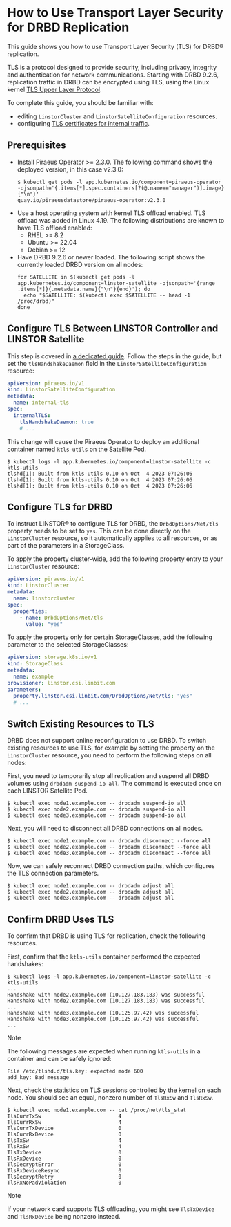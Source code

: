 # How to Use Transport Layer Security for DRBD Replication

This guide shows you how to use Transport Layer Security (TLS) for DRBD® replication.

TLS is a protocol designed to provide security, including privacy, integrity and authentication for network
communications. Starting with DRBD 9.2.6, replication traffic in DRBD can be encrypted using TLS, using the Linux
kernel [TLS Upper Layer Protocol](https://www.kernel.org/doc/html/latest/networking/tls.html#kernel-tls).

To complete this guide, you should be familiar with:

* editing `LinstorCluster` and `LinstorSatelliteConfiguration` resources.
* configuring [TLS certificates for internal traffic](./internal-tls.md).

## Prerequisites

* Install Piraeus Operator >= 2.3.0. The following command shows the deployed version, in this case v2.3.0:
  ```
  $ kubectl get pods -l app.kubernetes.io/component=piraeus-operator -ojsonpath='{.items[*].spec.containers[?(@.name=="manager")].image}{"\n"}'
  quay.io/piraeusdatastore/piraeus-operator:v2.3.0
  ```
* Use a host operating system with kernel TLS offload enabled. TLS offload was added in Linux 4.19. The following
  distributions are known to have TLS offload enabled:
  * RHEL >= 8.2
  * Ubuntu >= 22.04
  * Debian >= 12
* Have DRBD 9.2.6 or newer loaded. The following script shows the currently loaded DRBD version on all nodes:
  ```
  for SATELLITE in $(kubectl get pods -l app.kubernetes.io/component=linstor-satellite -ojsonpath='{range .items[*]}{.metadata.name}{"\n"}{end}'); do
    echo "$SATELLITE: $(kubectl exec $SATELLITE -- head -1 /proc/drbd)"
  done
  ```

## Configure TLS Between LINSTOR Controller and LINSTOR Satellite

This step is covered in [a dedicated guide](./internal-tls.md). Follow the steps in the guide, but set the
`tlsHandshakeDaemon` field in the `LinstorSatelliteConfiguration` resource:

```yaml
apiVersion: piraeus.io/v1
kind: LinstorSatelliteConfiguration
metadata:
  name: internal-tls
spec:
  internalTLS:
    tlsHandshakeDaemon: true
    # ...
```

This change will cause the Piraeus Operator to deploy an additional container named `ktls-utils` on the Satellite Pod.

```
$ kubectl logs -l app.kubernetes.io/component=linstor-satellite -c ktls-utils
tlshd[1]: Built from ktls-utils 0.10 on Oct  4 2023 07:26:06
tlshd[1]: Built from ktls-utils 0.10 on Oct  4 2023 07:26:06
tlshd[1]: Built from ktls-utils 0.10 on Oct  4 2023 07:26:06
```

## Configure TLS for DRBD

To instruct LINSTOR® to configure TLS for DRBD, the `DrbdOptions/Net/tls` property needs to be set to `yes`. This
can be done directly on the `LinstorCluster` resource, so it automatically applies to all resources, or as part of
the parameters in a StorageClass.

To apply the property cluster-wide, add the following property entry to your `LinstorCluster` resource:

```yaml
apiVersion: piraeus.io/v1
kind: LinstorCluster
metadata:
  name: linstorcluster
spec:
  properties:
    - name: DrbdOptions/Net/tls
      value: "yes"
```

To apply the property only for certain StorageClasses, add the following parameter to the selected StorageClasses:

```yaml
apiVersion: storage.k8s.io/v1
kind: StorageClass
metadata:
  name: example
provisioner: linstor.csi.linbit.com
parameters:
  property.linstor.csi.linbit.com/DrbdOptions/Net/tls: "yes"
  # ...
```

## Switch Existing Resources to TLS

DRBD does not support online reconfiguration to use DRBD. To switch existing resources to use TLS, for example by
setting the property on the `LinstorCluster` resource, you need to perform the following steps on all nodes:

First, you need to temporarily stop all replication and suspend all DRBD volumes using `drbdadm suspend-io all`.
The command is executed once on each LINSTOR Satellite Pod.

```
$ kubectl exec node1.example.com -- drbdadm suspend-io all
$ kubectl exec node2.example.com -- drbdadm suspend-io all
$ kubectl exec node3.example.com -- drbdadm suspend-io all
```

Next, you will need to disconnect all DRBD connections on all nodes.

```
$ kubectl exec node1.example.com -- drbdadm disconnect --force all
$ kubectl exec node2.example.com -- drbdadm disconnect --force all
$ kubectl exec node3.example.com -- drbdadm disconnect --force all
```

Now, we can safely reconnect DRBD connection paths, which configures the TLS connection parameters.

```
$ kubectl exec node1.example.com -- drbdadm adjust all
$ kubectl exec node2.example.com -- drbdadm adjust all
$ kubectl exec node3.example.com -- drbdadm adjust all
```

## Confirm DRBD Uses TLS

To confirm that DRBD is using TLS for replication, check the following resources.

First, confirm that the `ktls-utils` container performed the expected handshakes:

```
$ kubectl logs -l app.kubernetes.io/component=linstor-satellite -c ktls-utils
...
Handshake with node2.example.com (10.127.183.183) was successful
Handshake with node2.example.com (10.127.183.183) was successful
...
Handshake with node3.example.com (10.125.97.42) was successful
Handshake with node3.example.com (10.125.97.42) was successful
...
```

> [!NOTE]
> The following messages are expected when running `ktls-utils` in a container and can be safely ignored:
> ```
> File /etc/tlshd.d/tls.key: expected mode 600
> add_key: Bad message
> ```

Next, check the statistics on TLS sessions controlled by the kernel on each node. You should see an equal, nonzero
number of `TlsRxSw` and `TlsRxSw`.

```
$ kubectl exec node1.example.com -- cat /proc/net/tls_stat
TlsCurrTxSw                     	4
TlsCurrRxSw                     	4
TlsCurrTxDevice                 	0
TlsCurrRxDevice                 	0
TlsTxSw                         	4
TlsRxSw                         	4
TlsTxDevice                     	0
TlsRxDevice                     	0
TlsDecryptError                 	0
TlsRxDeviceResync               	0
TlsDecryptRetry                 	0
TlsRxNoPadViolation             	0
```

> [!NOTE]
> If your network card supports TLS offloading, you might see `TlsTxDevice` and `TlsRxDevice` being nonzero instead.
